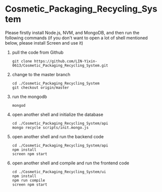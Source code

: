 # Cosmetic_Packaging_Recycling_System

Please firstly install Node.js, NVM, and MongoDB, and then run the following commands (if you don't want to open a lot of shell mentioned below, please install Screen and use it)

1. pull the code from Github

   ```
   git clone https://github.com/LIN-Yixin-0613/Cosmetic_Packaging_Recycling_System.git
   ```

2. change to the master branch

   ```
   cd ./Cosmetic_Packaging_Recycling_System
   git checkout origin/master
   ```

3. run the mongodb

   ```shell
   mongod
   ```

4. open another shell and initialize the database

   ```shell
   cd ./Cosmetic_Packaging_Recycling_System/api
   mongo recycle scripts/init.mongo.js
   ```

5. open another shell and run the backend code

   ```
   cd ./Cosmetic_Packaging_Recycling_System/api
   npm install
   screen npm start
   ```

6. open another shell and compile and run the frontend code

   ```
   cd ./Cosmetic_Packaging_Recycling_System/ui
   npm install
   npm run compile
   screen npm start
   ```

